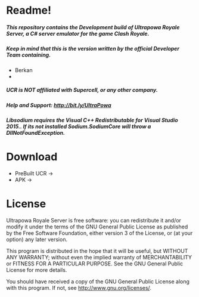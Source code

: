 # Readme!
##### This repository contains the Development build of Ultrapowa Royale Server, a C# server emulator for the game Clash Royale. 
##### Keep in mind that this is the version written by the official Developer Team containing.

* Berkan
* 

##### UCR is NOT affiliated with Supercell, or any other company.
##### Help and Support: http://bit.ly/UltraPowa
##### Libsodium  requires the Visual C++ Redistributable for Visual Studio 2015.. If its not installed Sodium.SodiumCore will throw a DllNotFoundException.
# Download
* PreBuilt UCR -> 
* APK -> 

# License
Ultrapowa Royale Server is free software: you can redistribute it and/or modify
it under the terms of the GNU General Public License as published by
the Free Software Foundation, either version 3 of the License, or
(at your option) any later version.

This program is distributed in the hope that it will be useful,
but WITHOUT ANY WARRANTY; without even the implied warranty of
MERCHANTABILITY or FITNESS FOR A PARTICULAR PURPOSE.  See the
GNU General Public License for more details.

You should have received a copy of the GNU General Public License
along with this program.  If not, see <http://www.gnu.org/licenses/>.
	
